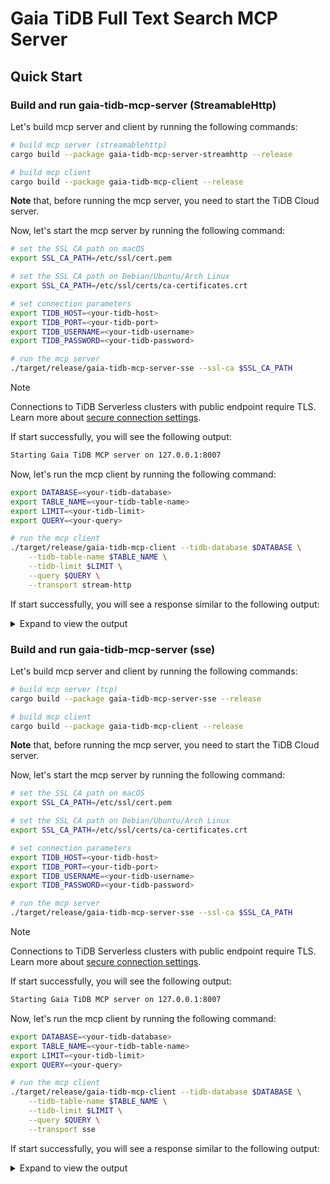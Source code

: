 # Gaia TiDB Full Text Search MCP Server

## Quick Start

### Build and run gaia-tidb-mcp-server (StreamableHttp)

Let's build mcp server and client by running the following commands:

```bash
# build mcp server (streamablehttp)
cargo build --package gaia-tidb-mcp-server-streamhttp --release

# build mcp client
cargo build --package gaia-tidb-mcp-client --release
```

**Note** that, before running the mcp server, you need to start the TiDB Cloud server.

Now, let's start the mcp server by running the following command:

```bash
# set the SSL CA path on macOS
export SSL_CA_PATH=/etc/ssl/cert.pem

# set the SSL CA path on Debian/Ubuntu/Arch Linux
export SSL_CA_PATH=/etc/ssl/certs/ca-certificates.crt

# set connection parameters
export TIDB_HOST=<your-tidb-host>
export TIDB_PORT=<your-tidb-port>
export TIDB_USERNAME=<your-tidb-username>
export TIDB_PASSWORD=<your-tidb-password>

# run the mcp server
./target/release/gaia-tidb-mcp-server-sse --ssl-ca $SSL_CA_PATH
```

> [!NOTE]
> Connections to TiDB Serverless clusters with public endpoint require TLS. Learn more about [secure connection settings](https://docs.pingcap.com/tidbcloud/secure-connections-to-serverless-clusters/).

If start successfully, you will see the following output:

```bash
Starting Gaia TiDB MCP server on 127.0.0.1:8007
```

Now, let's run the mcp client by running the following command:

```bash
export DATABASE=<your-tidb-database>
export TABLE_NAME=<your-tidb-table-name>
export LIMIT=<your-tidb-limit>
export QUERY=<your-query>

# run the mcp client
./target/release/gaia-tidb-mcp-client --tidb-database $DATABASE \
    --tidb-table-name $TABLE_NAME \
    --tidb-limit $LIMIT \
    --query $QUERY \
    --transport stream-http
```

If start successfully, you will see a response similar to the following output:

<details><summary>Expand to view the output</summary>

```bash
2025-05-29T08:10:56.785064Z  INFO gaia_tidb_mcp_client: 120: Connecting to Gaia TiDB MCP server via stream-http: http://127.0.0.1:8007/mcp
2025-05-29T08:10:56.805574Z  INFO serve_inner: rmcp::service: 541: Service initialized as client peer_info=Some(InitializeResult { protocol_version: ProtocolVersion("2025-03-26"), capabilities: ServerCapabilities { experimental: None, logging: None, completions: None, prompts: None, resources: None, tools: Some(ToolsCapability { list_changed: None }) }, server_info: Implementation { name: "rmcp", version: "0.1.5" }, instructions: Some("A TiDB MCP server") })
2025-05-29T08:10:56.805612Z  INFO gaia_tidb_mcp_client: 140: Connected to server: Some(
    InitializeResult {
        protocol_version: ProtocolVersion(
            "2025-03-26",
        ),
        capabilities: ServerCapabilities {
            experimental: None,
            logging: None,
            completions: None,
            prompts: None,
            resources: None,
            tools: Some(
                ToolsCapability {
                    list_changed: None,
                },
            ),
        },
        server_info: Implementation {
            name: "rmcp",
            version: "0.1.5",
        },
        instructions: Some(
            "A TiDB MCP server",
        ),
    },
)
2025-05-29T08:10:56.813375Z  INFO gaia_tidb_mcp_client: 144: Available tools: ListToolsResult {
    next_cursor: None,
    tools: [
        Tool {
            name: "search",
            description: Some(
                "Search for documents in a TiDB database",
            ),
            input_schema: {
                "properties": Object {
                    "database": Object {
                        "description": String("the database of the tidb server"),
                        "type": String("string"),
                    },
                    "limit": Object {
                        "description": String("the number of rows to return"),
                        "format": String("uint64"),
                        "minimum": Number(0.0),
                        "nullable": Bool(true),
                        "type": String("integer"),
                    },
                    "query": Object {
                        "description": String("the query to search for"),
                        "type": String("string"),
                    },
                    "table_name": Object {
                        "description": String("the table name to search in"),
                        "type": String("string"),
                    },
                },
                "required": Array [
                    String("database"),
                    String("query"),
                    String("table_name"),
                ],
                "title": String("TidbSearchRequest"),
                "type": String("object"),
            },
            annotations: None,
        },
    ],
}
2025-05-29T08:11:25.579990Z  INFO gaia_tidb_mcp_client: 167: search response:
{
  "content": [
    {
      "type": "text",
      "text": "{\"hits\":[{\"id\":11,\"title\":\"无线消噪耳机\",\"content\":\"无线消噪耳机-黑色 手势触控蓝牙降噪 主动降噪头戴式耳机（智能降噪 长久续航）\"},{\"id\":14,\"title\":\"无线蓝牙耳机\",\"content\":\"无线蓝牙耳机超长续航42小时快速充电 流光金属耳机\"},{\"id\":12,\"title\":\"专业版USB7.1声道游戏耳机\",\"content\":\"专业版USB7.1声道游戏耳机电竞耳麦头戴式电脑网课办公麦克风带线控\"}]}"
    }
  ],
  "isError": false
}
2025-05-29T08:11:25.580044Z  INFO gaia_tidb_mcp_client: 174: search_result:
{
  "hits": [
    {
      "id": 11,
      "title": "无线消噪耳机",
      "content": "无线消噪耳机-黑色 手势触控蓝牙降噪 主动降噪头戴式耳机（智能降噪 长久续航）"
    },
    {
      "id": 14,
      "title": "无线蓝牙耳机",
      "content": "无线蓝牙耳机超长续航42小时快速充电 流光金属耳机"
    },
    {
      "id": 12,
      "title": "专业版USB7.1声道游戏耳机",
      "content": "专业版USB7.1声道游戏耳机电竞耳麦头戴式电脑网课办公麦克风带线控"
    }
  ]
}
2025-05-29T08:11:25.580123Z  INFO rmcp::service: 625: task cancelled
2025-05-29T08:11:25.580229Z  INFO rmcp::service: 811: serve finished quit_reason=Cancelled
```

</details>

### Build and run gaia-tidb-mcp-server (sse)

Let's build mcp server and client by running the following commands:

```bash
# build mcp server (tcp)
cargo build --package gaia-tidb-mcp-server-sse --release

# build mcp client
cargo build --package gaia-tidb-mcp-client --release
```

**Note** that, before running the mcp server, you need to start the TiDB Cloud server.

Now, let's start the mcp server by running the following command:

```bash
# set the SSL CA path on macOS
export SSL_CA_PATH=/etc/ssl/cert.pem

# set the SSL CA path on Debian/Ubuntu/Arch Linux
export SSL_CA_PATH=/etc/ssl/certs/ca-certificates.crt

# set connection parameters
export TIDB_HOST=<your-tidb-host>
export TIDB_PORT=<your-tidb-port>
export TIDB_USERNAME=<your-tidb-username>
export TIDB_PASSWORD=<your-tidb-password>

# run the mcp server
./target/release/gaia-tidb-mcp-server-sse --ssl-ca $SSL_CA_PATH
```

> [!NOTE]
> Connections to TiDB Serverless clusters with public endpoint require TLS. Learn more about [secure connection settings](https://docs.pingcap.com/tidbcloud/secure-connections-to-serverless-clusters/).

If start successfully, you will see the following output:

```bash
Starting Gaia TiDB MCP server on 127.0.0.1:8007
```

Now, let's run the mcp client by running the following command:

```bash
export DATABASE=<your-tidb-database>
export TABLE_NAME=<your-tidb-table-name>
export LIMIT=<your-tidb-limit>
export QUERY=<your-query>

# run the mcp client
./target/release/gaia-tidb-mcp-client --tidb-database $DATABASE \
    --tidb-table-name $TABLE_NAME \
    --tidb-limit $LIMIT \
    --query $QUERY \
    --transport sse
```

If start successfully, you will see a response similar to the following output:

<details><summary>Expand to view the output</summary>

```bash
2025-05-29T07:54:57.284265Z  INFO gaia_tidb_mcp_client: 57: Connecting to Gaia TiDB MCP server via sse: http://127.0.0.1:8007/sse
2025-05-29T07:54:57.307704Z  INFO serve_inner: rmcp::service: 541: Service initialized as client peer_info=Some(InitializeResult { protocol_version: ProtocolVersion("2025-03-26"), capabilities: ServerCapabilities { experimental: None, logging: None, completions: None, prompts: None, resources: None, tools: Some(ToolsCapability { list_changed: None }) }, server_info: Implementation { name: "rmcp", version: "0.1.5" }, instructions: Some("A TiDB MCP server") })
2025-05-29T07:54:57.307798Z  INFO gaia_tidb_mcp_client: 74: Connected to server: Some(
    InitializeResult {
        protocol_version: ProtocolVersion(
            "2025-03-26",
        ),
        capabilities: ServerCapabilities {
            experimental: None,
            logging: None,
            completions: None,
            prompts: None,
            resources: None,
            tools: Some(
                ToolsCapability {
                    list_changed: None,
                },
            ),
        },
        server_info: Implementation {
            name: "rmcp",
            version: "0.1.5",
        },
        instructions: Some(
            "A TiDB MCP server",
        ),
    },
)
2025-05-29T07:54:57.313695Z  INFO gaia_tidb_mcp_client: 78: Available tools:
{
  "tools": [
    {
      "name": "search",
      "description": "Search for documents in a TiDB database",
      "inputSchema": {
        "properties": {
          "database": {
            "description": "the database of the tidb server",
            "type": "string"
          },
          "limit": {
            "description": "the number of rows to return",
            "format": "uint64",
            "minimum": 0.0,
            "nullable": true,
            "type": "integer"
          },
          "query": {
            "description": "the query to search for",
            "type": "string"
          },
          "table_name": {
            "description": "the table name to search in",
            "type": "string"
          }
        },
        "required": [
          "database",
          "query",
          "table_name"
        ],
        "title": "TidbSearchRequest",
        "type": "object"
      }
    }
  ]
}
2025-05-29T07:55:26.317373Z  INFO gaia_tidb_mcp_client: 104: search response:
{
  "content": [
    {
      "type": "text",
      "text": "{\"hits\":[{\"id\":11,\"title\":\"无线消噪耳机\",\"content\":\"无线消噪耳机-黑色 手势触控蓝牙降噪 主动降噪头戴式耳机（智能降噪 长久续航）\"},{\"id\":14,\"title\":\"无线蓝牙耳机\",\"content\":\"无线蓝牙耳机超长续航42小时快速充电 流光金属耳机\"},{\"id\":12,\"title\":\"专业版USB7.1声道游戏耳机\",\"content\":\"专业版USB7.1声道游戏耳机电竞耳麦头戴式电脑网课办公麦克风带线控\"}]}"
    }
  ],
  "isError": false
}
2025-05-29T07:55:26.317419Z  INFO gaia_tidb_mcp_client: 111: search_result:
{
  "hits": [
    {
      "id": 11,
      "title": "无线消噪耳机",
      "content": "无线消噪耳机-黑色 手势触控蓝牙降噪 主动降噪头戴式耳机（智能降噪 长久续航）"
    },
    {
      "id": 14,
      "title": "无线蓝牙耳机",
      "content": "无线蓝牙耳机超长续航42小时快速充电 流光金属耳机"
    },
    {
      "id": 12,
      "title": "专业版USB7.1声道游戏耳机",
      "content": "专业版USB7.1声道游戏耳机电竞耳麦头戴式电脑网课办公麦克风带线控"
    }
  ]
}
2025-05-29T07:55:26.317529Z  INFO rmcp::service: 625: task cancelled
2025-05-29T07:55:26.317632Z  INFO rmcp::service: 811: serve finished quit_reason=Cancelled
```

</details>
